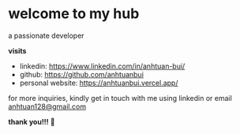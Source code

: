 # welcome to my hub

a passionate developer

**visits**
- linkedin: https://www.linkedin.com/in/anhtuan-bui/
- github: https://github.com/anhtuanbui
- personal website: https://anhtuanbui.vercel.app/

for more inquiries, kindly get in touch with me using linkedin or email anhtuan128@gmail.com

__thank you!!! 🙏__